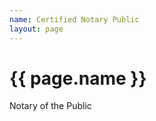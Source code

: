 ```yaml
---
name: Certified Notary Public
layout: page
---
```

<h1>{{ page.name }}</h1>
<p>Notary of the Public</p>
